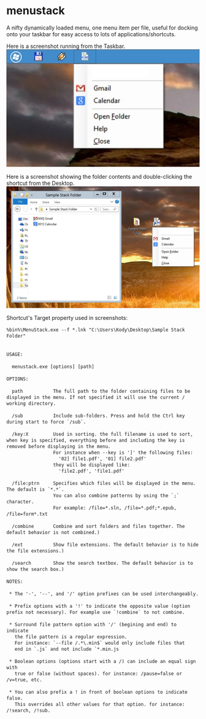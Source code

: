 menustack
=========

A nifty dynamically loaded menu, one menu item per file, useful for docking onto your taskbar for easy access to lots of applications/shortcuts.

Here is a screenshot running from the Taskbar.
![Sample #2](https://github.com/kodybrown/menustack/blob/master/samples/sample2.jpg?raw=true)

Here is a screenshot showing the folder contents and double-clicking the shortcut from the Desktop.
![Sample #1](https://github.com/kodybrown/menustack/blob/master/samples/sample1.jpg?raw=true)

Shortcut's Target property used in screenshots:

    %bin%\MenuStack.exe --f *.lnk "C:\Users\Kody\Desktop\Sample Stack Folder"


    USAGE:

      menustack.exe [options] [path]

    OPTIONS:

      path           The full path to the folder containing files to be displayed in the menu. If not specified it will use the current / working directory.

      /sub           Include sub-folders. Press and hold the Ctrl key during start to force `/sub`.

      /key:X         Used in sorting. the full filename is used to sort, when key is specified, everything before and including the key is removed before displaying in the menu.
                     For instance when --key is ']' the following files:
                       '02] file1.pdf', '01] file2.pdf'
                     they will be displayed like:
                       'file2.pdf', 'file1.pdf'

      /file:ptrn     Specifies which files will be displayed in the menu. The default is `*.*`.
                     You can also combine patterns by using the `;` character.
                     For example: /file=*.sln, /file=*.pdf;*.epub, /file=form*.txt

      /combine       Combine and sort folders and files together. The default behavior is not combined.)

      /ext           Show file extensions. The default behavior is to hide the file extensions.)

      /search        Show the search textbox. The default behavior is to show the search box.)

    NOTES:

     * The '-', '--', and '/' option prefixes can be used interchangeably.

     * Prefix options with a '!' to indicate the opposite value (option prefix not necessary). For example use `!combine` to not combine.

     * Surround file pattern option with '/' (begining and end) to indicate
       the file pattern is a regular expression.
       For instance: `--file /.*\.min$` would only include files that
       end in `.js` and not include `*.min.js

     * Boolean options (options start with a /) can include an equal sign with
       true or false (without spaces). for instance: /pause=false or /v=true, etc.

     * You can also prefix a ! in front of boolean options to indicate false.
       This overrides all other values for that option. for instance: /!search, /!sub.

